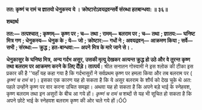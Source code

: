 **तत: कृष्णं च रामं च ज्ञातयो धेनुकस्य ये ।** **क्रोष्टारोऽवयद्रवन्सर्वे संरब्धा हतबान्धवा: ॥ ३६॥** 

**शब्दार्थ** 

**तत:—** **तत्पश्चात्** **; कृष्णम्—** **कृष्ण पर** **; च—** **तथा** **; रामम्—** **बलराम पर** **; च—** **तथा** **; ज्ञातय:—** **घनिष्ट मित्र गण** **; धेनुकस्य—** **धेनुक के** **; ये—** **जो** **; क्रोष्टार:—** **गधों ने** **; अवयद्रवन्—** **आक्रमण किया** **; सर्वे—** **सभी** **; संरब्धा:—** **क्रुद्ध** **; हत-बान्धवा:—** **अपने** **मित्र के मारे जाने से।** **.** 

**धेनुकासुर के घनिष्ठ मित्र, अन्य गर्दभ असुर, उसकी मृत्यु देखकर अत्यन्त क्रुद्ध हो उठे और** **वे तुरन्त कृष्ण तथा बलराम पर आक्रमण करने के लिए दौेड़े।** **तात्पर्य :** श्रील सनातन गोस्वामी ने इस श्लोक की टीका इस प्रकार की है ''यहाँ यह कहा गया है कि गर्दभासुरों ने सर्वप्रथम कृष्ण पर हमला किया और तब बलराम पर ( *कृष्णं च रामं च* )। इसका एक कारण यह हो सकता है कि ये असुर बलराम के शौर्य को देख चुके थे अत: पहले उन्होंने कृष्ण पर वार करना उचित समझा। अथवा यह हो सकता है कि अपने बड़े भाई के स्नेहवश, कृष्ण बलराम तथा इन असुरों के बीच आ गये हों। *कृष्णं च रामं च* शब्दों से यह भी सूचित हो सकता है कि अपने छोटे भाई के स्नेहवश बलराम कृष्ण की ओर चले गये हों।ÓÓ  